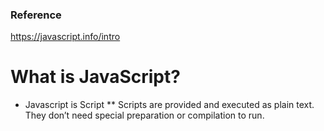 ### Reference
https://javascript.info/intro <br />


# What is JavaScript?
* Javascript is Script
** Scripts are provided and executed as plain text. They don’t need special preparation or compilation to run.

